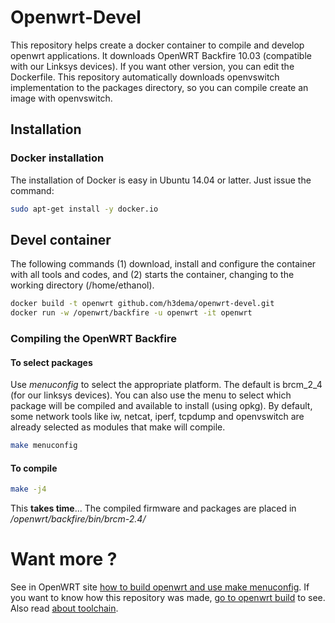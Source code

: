 # Openwrt-Devel

This repository helps create a docker container to compile and develop openwrt applications.
It downloads OpenWRT Backfire 10.03 (compatible with our Linksys devices).
If you want other version, you can edit the Dockerfile.
This repository automatically downloads openvswitch implementation to the packages directory, so you can compile create an image with openvswitch.

## Installation

### Docker installation

The installation of Docker is easy in Ubuntu 14.04 or latter. Just issue the command:
```bash
sudo apt-get install -y docker.io
```

## Devel container

The following commands (1) download, install and configure the container with all tools and codes, and (2) starts the container, changing to the working directory (/home/ethanol).

```bash
docker build -t openwrt github.com/h3dema/openwrt-devel.git
docker run -w /openwrt/backfire -u openwrt -it openwrt
```

### Compiling the OpenWRT Backfire

#### To select packages

Use *menuconfig* to select the appropriate platform. The default is brcm_2_4 (for our linksys devices).
You can also use the menu to select which package will be compiled and available to install (using opkg).
By default, some network tools like iw, netcat, iperf, tcpdump and openvswitch are already selected as modules that make will compile.

```bash
make menuconfig
```

#### To compile

```bash
make -j4
```
This **takes time**...
The compiled firmware and packages are placed in */openwrt/backfire/bin/brcm-2.4/*


# Want more ? ##

See in OpenWRT site [how to build openwrt and use make menuconfig](https://wiki.openwrt.org/doc/howto/build).
If you want to know how this repository was made, [go to openwrt build](https://wiki.openwrt.org/doc/howto/buildroot.exigence) to see. Also read [about toolchain](https://wiki.openwrt.org/about/toolchain).
